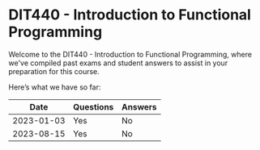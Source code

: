 # DIT440 - Introduction to Functional Programming
Welcome to the DIT440 - Introduction to Functional Programming, where we've compiled past exams and student answers to assist in your preparation for this course.

Here’s what we have so far:

|    Date    | Questions | Answers |
|------------|-----------|---------|
| 2023-01-03 | Yes       | No      |
| 2023-08-15 | Yes       | No      |
